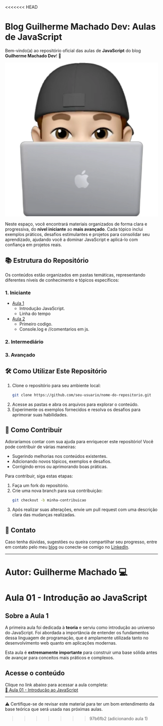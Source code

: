 <<<<<<< HEAD
# Blog Guilherme Machado Dev: Aulas de JavaScript

Bem-vindo(a) ao repositório oficial das aulas de **JavaScript** do blog **Guilherme Machado Dev**! 🚀

 ![Icon Blog](icon-guilhermemachadodev.webp)

Neste espaço, você encontrará materiais organizados de forma clara e progressiva, do **nível iniciante** ao **mais avançado**. Cada tópico inclui exemplos práticos, desafios estimulantes e projetos para consolidar seu aprendizado, ajudando você a dominar JavaScript e aplicá-lo com confiança em projetos reais.

## 📚 Estrutura do Repositório

Os conteúdos estão organizados em pastas temáticas, representando diferentes níveis de conhecimento e tópicos específicos:

### 1. **Iniciante**
- [Aula 1](iniciante/introducao.md)
  - Introdução JavaScript.
  - Linha do tempo 
- [Aula 2](iniciante/introducao.md)
  - Primeiro codigo.
  - Console.log e //comentarios em js.

### 2. **Intermediário**


### 3. **Avançado**


## 🛠️ Como Utilizar Este Repositório

1. Clone o repositório para seu ambiente local:
   ```bash
   git clone https://github.com/seu-usuario/nome-do-repositorio.git
   ```
2. Acesse as pastas e abra os arquivos para explorar o conteúdo.
3. Experimente os exemplos fornecidos e resolva os desafios para aprimorar suas habilidades.

## 🌟 Como Contribuir

Adoraríamos contar com sua ajuda para enriquecer este repositório! Você pode contribuir de várias maneiras:
- Sugerindo melhorias nos conteúdos existentes.
- Adicionando novos tópicos, exemplos e desafios.
- Corrigindo erros ou aprimorando boas práticas.

Para contribuir, siga estas etapas:
1. Faça um fork do repositório.
2. Crie uma nova branch para sua contribuição:
   ```bash
   git checkout -b minha-contribuicao
   ```
3. Após realizar suas alterações, envie um pull request com uma descrição clara das mudanças realizadas.

## 📩 Contato

Caso tenha dúvidas, sugestões ou queira compartilhar seu progresso, entre em contato pelo meu [blog](https://guilhermemachadodev.com/) ou conecte-se comigo no [LinkedIn](www.linkedin.com/in/guilherme-machado-b26327248).

---

**Autor:** Guilherme Machado 💻
=======
# Aula 01 - Introdução ao JavaScript  

## Sobre a Aula  1
A primeira aula foi dedicada à **teoria** e serviu como introdução ao universo do JavaScript. Foi abordada a importância de entender os fundamentos dessa linguagem de programação, que é amplamente utilizada tanto no desenvolvimento web quanto em aplicações modernas.  

Esta aula é **extremamente importante** para construir uma base sólida antes de avançar para conceitos mais práticos e complexos.  

## Acesse o conteúdo  
Clique no link abaixo para acessar a aula completa:  
[🔗 Aula 01 - Introdução ao JavaScript](https://guilhermemachadodev.com/aula-1-introducao-ao-javascript/)  

---

⚠️ Certifique-se de revisar este material para ter um bom entendimento da base teórica que será usada nas próximas aulas.  
>>>>>>> 97b6fb2 (adicionando aula 1)

